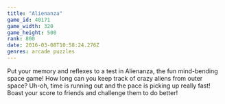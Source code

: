 ```yaml
---
title: "Alienanza"
game_id: 40171
game_width: 320
game_height: 500
rank: 800
date: 2016-03-08T10:58:24.276Z
genres: arcade puzzles
---
```

Put your memory and reflexes to a test in Alienanza, the fun mind-bending space game! How long can you keep track of crazy aliens from outer space? Uh-oh, time is running out and the pace is picking up really fast! Boast your score to friends and challenge them to do better!